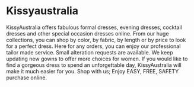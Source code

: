 Kissyaustralia
==============

KissyAustralia offers fabulous formal dresses, evening dresses, cocktail dresses and other special occasion dresses online. From our huge collections, you can shop by color, by fabric, by length or by price to look for a perfect dress. Here for any orders, you can enjoy our professional tailor made service. Small alteration requests are available. We keep updating new gowns to offer more choices for women. If you would like to find a gorgeous dress to spend an unforgettable day, KissyAustralia will make it much easier for you. Shop with us; Enjoy EASY, FREE, SAFETY purchase online.

